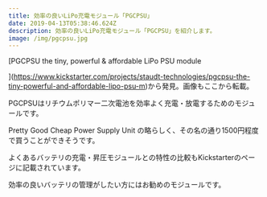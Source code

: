 ```yaml
---
title: 効率の良いLiPo充電モジュール「PGCPSU」
date: 2019-04-13T05:38:46.624Z
description: 効率の良いLiPo充電モジュール「PGCPSU」を紹介します。
image: /img/pgcpsu.jpg
---
```

[PGCPSU the tiny, powerful & affordable LiPo PSU module
](https://www.kickstarter.com/projects/staudt-technologies/pgcpsu-the-tiny-powerful-and-affordable-lipo-psu-m)から発見。画像もここから転載。

PGCPSUはリチウムポリマー二次電池を効率よく充電・放電するためのモジュールです。

Pretty Good Cheap Power Supply Unit の略らしく、その名の通り1500円程度で買うことができそうです。

よくあるバッテリの充電・昇圧モジュールとの特性の比較もKickstarterのページに記載されています。

効率の良いバッテリの管理がしたい方にはお勧めのモジュールです。
